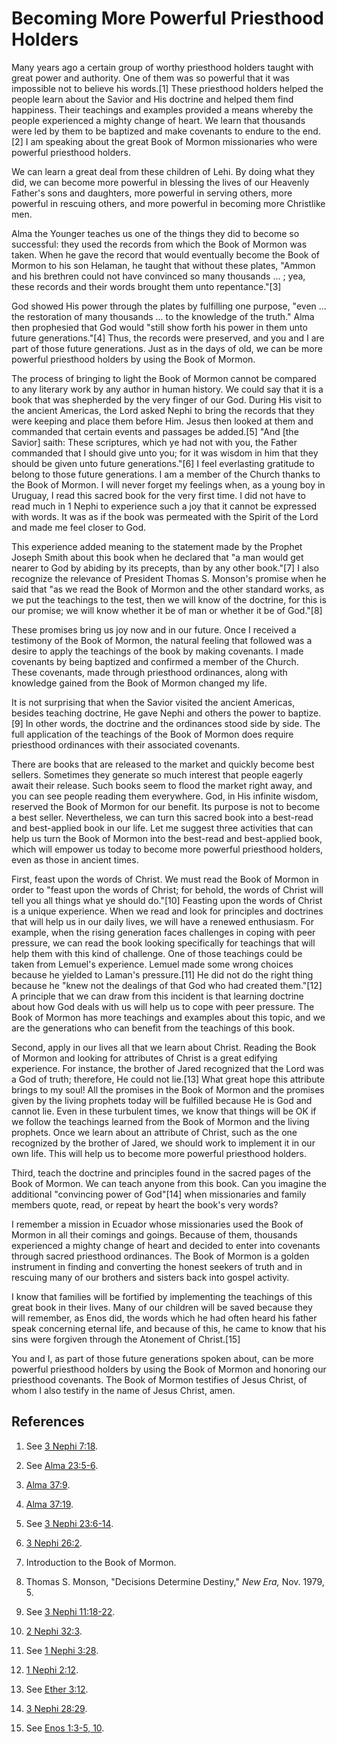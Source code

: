 # Becoming More Powerful Priesthood Holders

Many years ago a certain group of worthy priesthood holders taught with great
power and authority. One of them was so powerful that it was impossible not to
believe his words.[1] These priesthood holders helped the people learn about
the Savior and His doctrine and helped them find happiness. Their teachings
and examples provided a means whereby the people experienced a mighty change
of heart. We learn that thousands were led by them to be baptized and make
covenants to endure to the end.[2] I am speaking about the great Book of
Mormon missionaries who were powerful priesthood holders.

We can learn a great deal from these children of Lehi. By doing what they did,
we can become more powerful in blessing the lives of our Heavenly Father's
sons and daughters, more powerful in serving others, more powerful in rescuing
others, and more powerful in becoming more Christlike men.

Alma the Younger teaches us one of the things they did to become so
successful: they used the records from which the Book of Mormon was taken.
When he gave the record that would eventually become the Book of Mormon to his
son Helaman, he taught that without these plates, "Ammon and his brethren
could not have convinced so many thousands ... ; yea, these records and their
words brought them unto repentance."[3]

God showed His power through the plates by fulfilling one purpose, "even ... the
restoration of many thousands ... to the knowledge of the truth." Alma then
prophesied that God would "still show forth his power in them unto future
generations."[4] Thus, the records were preserved, and you and I are part of
those future generations. Just as in the days of old, we can be more powerful
priesthood holders by using the Book of Mormon.

The process of bringing to light the Book of Mormon cannot be compared to any
literary work by any author in human history. We could say that it is a book
that was shepherded by the very finger of our God. During His visit to the
ancient Americas, the Lord asked Nephi to bring the records that they were
keeping and place them before Him. Jesus then looked at them and commanded
that certain events and passages be added.[5] "And [the Savior] saith: These
scriptures, which ye had not with you, the Father commanded that I should give
unto you; for it was wisdom in him that they should be given unto future
generations."[6] I feel everlasting gratitude to belong to those future
generations. I am a member of the Church thanks to the Book of Mormon. I will
never forget my feelings when, as a young boy in Uruguay, I read this sacred
book for the very first time. I did not have to read much in 1 Nephi to
experience such a joy that it cannot be expressed with words. It was as if the
book was permeated with the Spirit of the Lord and made me feel closer to God.

This experience added meaning to the statement made by the Prophet Joseph
Smith about this book when he declared that "a man would get nearer to God by
abiding by its precepts, than by any other book."[7] I also recognize the
relevance of President Thomas S. Monson's promise when he said that "as we
read the Book of Mormon and the other standard works, as we put the teachings
to the test, then we will know of the doctrine, for this is our promise; we
will know whether it be of man or whether it be of God."[8]

These promises bring us joy now and in our future. Once I received a testimony
of the Book of Mormon, the natural feeling that followed was a desire to apply
the teachings of the book by making covenants. I made covenants by being
baptized and confirmed a member of the Church. These covenants, made through
priesthood ordinances, along with knowledge gained from the Book of Mormon
changed my life.

It is not surprising that when the Savior visited the ancient Americas,
besides teaching doctrine, He gave Nephi and others the power to baptize.[9]
In other words, the doctrine and the ordinances stood side by side. The full
application of the teachings of the Book of Mormon does require priesthood
ordinances with their associated covenants.

There are books that are released to the market and quickly become best
sellers. Sometimes they generate so much interest that people eagerly await
their release. Such books seem to flood the market right away, and you can see
people reading them everywhere. God, in His infinite wisdom, reserved the Book
of Mormon for our benefit. Its purpose is not to become a best seller.
Nevertheless, we can turn this sacred book into a best-read and best-applied
book in our life. Let me suggest three activities that can help us turn the
Book of Mormon into the best-read and best-applied book, which will empower us
today to become more powerful priesthood holders, even as those in ancient
times.

First, feast upon the words of Christ. We must read the Book of Mormon in
order to "feast upon the words of Christ; for behold, the words of Christ will
tell you all things what ye should do."[10] Feasting upon the words of Christ
is a unique experience. When we read and look for principles and doctrines
that will help us in our daily lives, we will have a renewed enthusiasm. For
example, when the rising generation faces challenges in coping with peer
pressure, we can read the book looking specifically for teachings that will
help them with this kind of challenge. One of those teachings could be taken
from Lemuel's experience. Lemuel made some wrong choices because he yielded to
Laman's pressure.[11] He did not do the right thing because he "knew not the
dealings of that God who had created them."[12] A principle that we can draw
from this incident is that learning doctrine about how God deals with us will
help us to cope with peer pressure. The Book of Mormon has more teachings and
examples about this topic, and we are the generations who can benefit from the
teachings of this book.

Second, apply in our lives all that we learn about Christ. Reading the Book of
Mormon and looking for attributes of Christ is a great edifying experience.
For instance, the brother of Jared recognized that the Lord was a God of
truth; therefore, He could not lie.[13] What great hope this attribute brings
to my soul! All the promises in the Book of Mormon and the promises given by
the living prophets today will be fulfilled because He is God and cannot lie.
Even in these turbulent times, we know that things will be OK if we follow the
teachings learned from the Book of Mormon and the living prophets. Once we
learn about an attribute of Christ, such as the one recognized by the brother
of Jared, we should work to implement it in our own life. This will help us to
become more powerful priesthood holders.

Third, teach the doctrine and principles found in the sacred pages of the Book
of Mormon. We can teach anyone from this book. Can you imagine the additional
"convincing power of God"[14] when missionaries and family members quote,
read, or repeat by heart the book's very words?

I remember a mission in Ecuador whose missionaries used the Book of Mormon in
all their comings and goings. Because of them, thousands experienced a mighty
change of heart and decided to enter into covenants through sacred priesthood
ordinances. The Book of Mormon is a golden instrument in finding and
converting the honest seekers of truth and in rescuing many of our brothers
and sisters back into gospel activity.

I know that families will be fortified by implementing the teachings of this
great book in their lives. Many of our children will be saved because they
will remember, as Enos did, the words which he had often heard his father
speak concerning eternal life, and because of this, he came to know that his
sins were forgiven through the Atonement of Christ.[15]

You and I, as part of those future generations spoken about, can be more
powerful priesthood holders by using the Book of Mormon and honoring our
priesthood covenants. The Book of Mormon testifies of Jesus Christ, of whom I
also testify in the name of Jesus Christ, amen.

## References

  1. See [3 Nephi 7:18](https://www.lds.org/scriptures/bofm/3-ne/7.18?lang=eng#17).

  2. See [Alma 23:5-6](https://www.lds.org/scriptures/bofm/alma/23.5-6?lang=eng#4).

  3. [Alma 37:9](https://www.lds.org/scriptures/bofm/alma/37.9?lang=eng#8).

  4. [Alma 37:19](https://www.lds.org/scriptures/bofm/alma/37.19?lang=eng#18).

  5. See [3 Nephi 23:6-14](https://www.lds.org/scriptures/bofm/3-ne/23.6-14?lang=eng#5).

  6. [3 Nephi 26:2](https://www.lds.org/scriptures/bofm/3-ne/26.2?lang=eng#1).

  7. Introduction to the Book of Mormon.

  8. Thomas S. Monson, "Decisions Determine Destiny," _New Era,_ Nov. 1979, 5.

  9. See [3 Nephi 11:18-22](https://www.lds.org/scriptures/bofm/3-ne/11.18-22?lang=eng#17).

  10. [2 Nephi 32:3](https://www.lds.org/scriptures/bofm/2-ne/32.3?lang=eng#2).

  11. See [1 Nephi 3:28](https://www.lds.org/scriptures/bofm/1-ne/3.28?lang=eng#27).

  12. [1 Nephi 2:12](https://www.lds.org/scriptures/bofm/1-ne/2.12?lang=eng#11).

  13. See [Ether 3:12](https://www.lds.org/scriptures/bofm/ether/3.12?lang=eng#11).

  14. [3 Nephi 28:29](https://www.lds.org/scriptures/bofm/3-ne/28.29?lang=eng#28).

  15. See [Enos 1:3-5, 10](https://www.lds.org/scriptures/bofm/enos/1.3-5,10?lang=eng#2).

